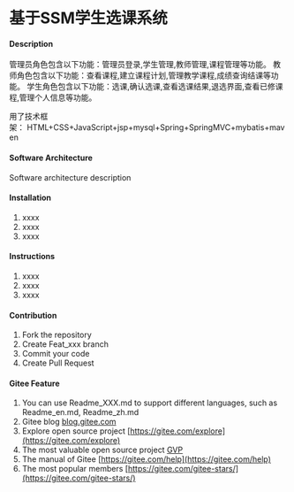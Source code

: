 # 基于SSM学生选课系统

#### Description
管理员角色包含以下功能：管理员登录,学生管理,教师管理,课程管理等功能。
教师角色包含以下功能：查看课程,建立课程计划,管理教学课程,成绩查询结课等功能。
学生角色包含以下功能：选课,确认选课,查看选课结果,退选界面,查看已修课程,管理个人信息等功能。

用了技术框架： HTML+CSS+JavaScript+jsp+mysql+Spring+SpringMVC+mybatis+maven

#### Software Architecture
Software architecture description

#### Installation

1.  xxxx
2.  xxxx
3.  xxxx

#### Instructions

1.  xxxx
2.  xxxx
3.  xxxx

#### Contribution

1.  Fork the repository
2.  Create Feat_xxx branch
3.  Commit your code
4.  Create Pull Request


#### Gitee Feature

1.  You can use Readme\_XXX.md to support different languages, such as Readme\_en.md, Readme\_zh.md
2.  Gitee blog [blog.gitee.com](https://blog.gitee.com)
3.  Explore open source project [https://gitee.com/explore](https://gitee.com/explore)
4.  The most valuable open source project [GVP](https://gitee.com/gvp)
5.  The manual of Gitee [https://gitee.com/help](https://gitee.com/help)
6.  The most popular members  [https://gitee.com/gitee-stars/](https://gitee.com/gitee-stars/)
